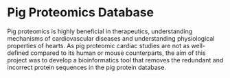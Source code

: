 # Pig Proteomics Database

Pig proteomics is highly beneficial in therapeutics, understanding mechanisms of cardiovascular diseases and understanding physiological properties of hearts. As pig proteomic cardiac studies are not as well-defined compared to its human or mouse counterparts, the aim of this project was to develop a bioinformatics tool that removes the redundant and incorrect protein sequences in the pig protein database.

